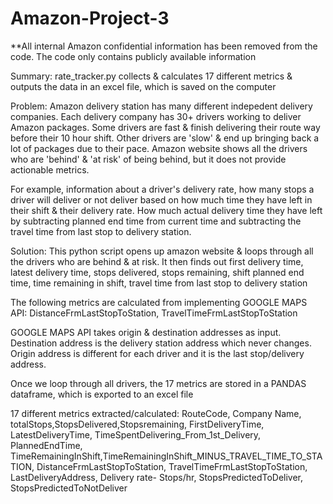 # Amazon-Project-3
**All internal Amazon confidential information has been removed from the code. The code only contains publicly available information

Summary: rate_tracker.py collects & calculates 17 different metrics & outputs the data in an excel file, which is saved on the computer

Problem: Amazon delivery station has many different indepedent delivery companies. Each delivery company has 30+ drivers working to deliver Amazon packages. Some drivers are fast & finish delivering their route way before their 10 hour shift. Other drivers are 'slow' & end up bringing back a lot of packages due to their pace. 
Amazon website shows all the drivers who are 'behind' & 'at risk' of being behind, but it does not provide actionable metrics. 

For example, information about a driver's delivery rate, how many stops a driver will deliver or not deliver based on how much time they have left in their shift & their delivery rate. How much actual delivery time they have left by subtracting planned end time from current time and subtracting the travel time from last stop to delivery station.

Solution: This python script opens up amazon website & loops through all the drivers who are behind & at risk. It then finds out first delivery time, latest delivery time, stops delivered, stops remaining, shift planned end time, time remaining in shift, travel time from last stop to delivery station

The following metrics are calculated from implementing GOOGLE MAPS API: DistanceFrmLastStopToStation, TravelTimeFrmLastStopToStation 

GOOGLE MAPS API takes origin & destination addresses as input. Destination address is the delivery station address which never changes. Origin address is different for each driver and it is the last stop/delivery address.

Once we loop through all drivers, the 17 metrics are stored in a PANDAS dataframe, which is exported to an excel file

17 different metrics extracted/calculated: RouteCode, Company Name, totalStops,StopsDelivered,Stopsremaining, FirstDeliveryTime, LatestDeliveryTime, TimeSpentDelivering_From_1st_Delivery, PlannedEndTime, TimeRemainingInShift,TimeRemainingInShift_MINUS_TRAVEL_TIME_TO_STATION, DistanceFrmLastStopToStation, TravelTimeFrmLastStopToStation, LastDeliveryAddress, Delivery rate- Stops/hr, StopsPredictedToDeliver, StopsPredictedToNotDeliver


